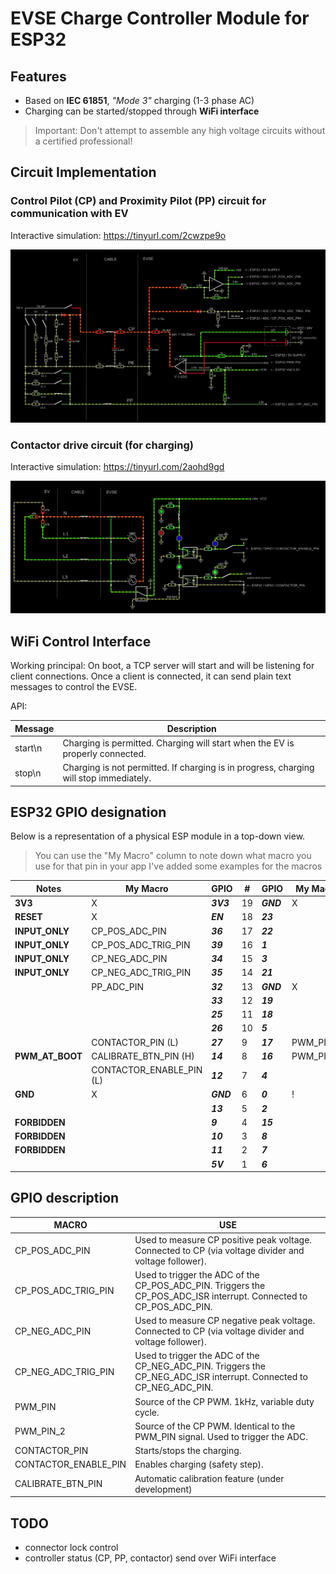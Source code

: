# EVSE Charge Controller Module for ESP32

## Features

- Based on **IEC 61851**, _"Mode 3"_ charging (1-3 phase AC)
- Charging can be started/stopped through **WiFi interface**

> Important: Don't attempt to assemble any high voltage circuits without a certified professional!

## Circuit Implementation

### Control Pilot (CP) and Proximity Pilot (PP) circuit for communication with EV

Interactive simulation: https://tinyurl.com/2cwzpe9o

![CP_PP](docs/CP_PP.png)

### Contactor drive circuit (for charging)

Interactive simulation: https://tinyurl.com/2aohd9gd

![contactor](docs/contactor.png)

## WiFi Control Interface

Working principal: On boot, a TCP server will start and will be listening for client connections. Once a client is connected, it can send plain text messages to control the EVSE.

API:

| Message | Description                                                                            |
| ------- | -------------------------------------------------------------------------------------- |
| start\n | Charging is permitted. Charging will start when the EV is properly connected.          |
| stop\n  | Charging is not permitted. If charging is in progress, charging will stop immediately. |

## ESP32 GPIO designation

Below is a representation of a physical ESP module in a top-down view.

> You can use the "My Macro" column to note down what macro you use for that pin in your app
> I've added some examples for the macros

| Notes           | My Macro                 | GPIO      | #   | GPIO      | My Macro  | Notes              |
| --------------- | ------------------------ | --------- | --- | --------- | --------- | ------------------ |
| **3V3**         | X                        | **_3V3_** | 19  | **_GND_** | X         | **GND**            |
| **RESET**       | X                        | **_EN_**  | 18  | **_23_**  |           |                    |
| **INPUT_ONLY**  | CP_POS_ADC_PIN           | **_36_**  | 17  | **_22_**  |           |                    |
| **INPUT_ONLY**  | CP_POS_ADC_TRIG_PIN      | **_39_**  | 16  | **_1_**   |           | **USB_PROG_DEBUG** |
| **INPUT_ONLY**  | CP_NEG_ADC_PIN           | **_34_**  | 15  | **_3_**   |           | **USB_PROG_DEBUG** |
| **INPUT_ONLY**  | CP_NEG_ADC_TRIG_PIN      | **_35_**  | 14  | **_21_**  |           |                    |
|                 | PP_ADC_PIN               | **_32_**  | 13  | **_GND_** | X         | **GND**            |
|                 |                          | **_33_**  | 12  | **_19_**  |           |                    |
|                 |                          | **_25_**  | 11  | **_18_**  |           |                    |
|                 |                          | **_26_**  | 10  | **_5_**   |           | **PWM_AT_BOOT**    |
|                 | CONTACTOR_PIN (L)        | **_27_**  | 9   | **_17_**  | PWM_PIN_2 |                    |
| **PWM_AT_BOOT** | CALIBRATE_BTN_PIN (H)    | **_14_**  | 8   | **_16_**  | PWM_PIN   |                    |
|                 | CONTACTOR_ENABLE_PIN (L) | **_12_**  | 7   | **_4_**   |           |                    |
| **GND**         | X                        | **_GND_** | 6   | **_0_**   | !         | **BOOT_H_PROG_L**  |
|                 |                          | **_13_**  | 5   | **_2_**   |           |                    |
| **FORBIDDEN**   |                          | **_9_**   | 4   | **_15_**  |           | **PWM_AT_BOOT**    |
| **FORBIDDEN**   |                          | **_10_**  | 3   | **_8_**   |           | **FORBIDDEN**      |
| **FORBIDDEN**   |                          | **_11_**  | 2   | **_7_**   |           | **FORBIDDEN**      |
|                 |                          | **_5V_**  | 1   | **_6_**   |           | **FORBIDDEN**      |

## GPIO description

| MACRO                | USE                                                                                                                |
| -------------------- | ------------------------------------------------------------------------------------------------------------------ |
| CP_POS_ADC_PIN       | Used to measure CP positive peak voltage. Connected to CP (via voltage divider and voltage follower).              |
| CP_POS_ADC_TRIG_PIN  | Used to trigger the ADC of the CP_POS_ADC_PIN. Triggers the CP_POS_ADC_ISR interrupt. Connected to CP_POS_ADC_PIN. |
| CP_NEG_ADC_PIN       | Used to measure CP negative peak voltage. Connected to CP (via voltage divider and voltage follower).              |
| CP_NEG_ADC_TRIG_PIN  | Used to trigger the ADC of the CP_NEG_ADC_PIN. Triggers the CP_NEG_ADC_ISR interrupt. Connected to CP_NEG_ADC_PIN. |
| PWM_PIN              | Source of the CP PWM. 1kHz, variable duty cycle.                                                                   |
| PWM_PIN_2            | Source of the CP PWM. Identical to the PWM_PIN signal. Used to trigger the ADC.                                    |
| CONTACTOR_PIN        | Starts/stops the charging.                                                                                         |
| CONTACTOR_ENABLE_PIN | Enables charging (safety step).                                                                                    |
| CALIBRATE_BTN_PIN    | Automatic calibration feature (under development)                                                                  |

## TODO

- connector lock control
- controller status (CP, PP, contactor) send over WiFi interface
